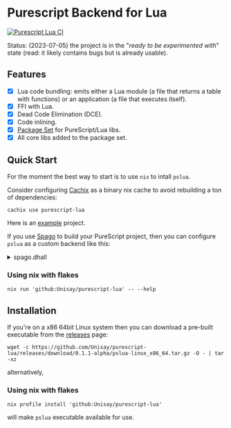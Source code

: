 # Purescript Backend for Lua

[![Purescript Lua CI](https://github.com/Unisay/purescript-lua/actions/workflows/ci.yaml/badge.svg)](https://github.com/Unisay/purescript-lua/actions/workflows/ci.yaml)

Status: (2023-07-05) the project is in the "_ready to be experimented with_" state (read: it likely contains bugs but is already usable).

## Features

- [x] Lua code bundling: emits either a Lua module (a file that returns a table with functions) or an application (a file that executes itself).
- [x] FFI with Lua.
- [x] Dead Code Elimination (DCE).
- [x] Code inlining.
- [x] [Package Set](https://github.com/Unisay/purescript-lua-package-sets) for PureScript/Lua libs.
- [x] All core libs added to the package set.

## Quick Start

For the moment the best way to start is to use `nix` to intall `pslua`.

Consider configuring [Cachix](https://docs.cachix.org/installation) as a binary nix cache to avoid rebuilding a ton of dependencies:

```
cachix use purescript-lua
```

Here is an [example](https://github.com/Unisay/purescript-lua-example) project.

If you use [Spago](https://github.com/purescript/spago) to build your PureScript project, then you can configure `pslua` as a custom backend like this:

<details> <summary>spago.dhall</summary>

Assuming that `pslua` executable is already available on your PATH

```dhall
{ name = "acme-project"
, dependencies = [ "effect", "prelude" ]
, packages = ./packages.dhall
, sources = [ "src/**/*.purs" ]
, backend =
    ''
    pslua \
    --foreign-path . \
    --ps-output output \
    --lua-output-file dist/Acme_Main.lua \
    --entry Acme.Main
    ''
}
```

</details>

### Using nix with flakes

```
nix run 'github:Unisay/purescript-lua' -- --help
```

## Installation

If you're on a x86 64bit Linux system then you can download a pre-built executable from the [releases](https://github.com/Unisay/purescript-lua/releases) page:

```
wget -c https://github.com/Unisay/purescript-lua/releases/download/0.1.1-alpha/pslua-linux_x86_64.tar.gz -O - | tar -xz
```

alternatively,

### Using nix with flakes

```
nix profile install 'github:Unisay/purescript-lua'
```

will make `pslua` executable available for use.
